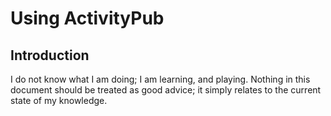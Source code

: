 # Using ActivityPub

## Introduction

I do not know what I am doing; I am learning, and playing. Nothing in this document should be treated as good advice; it simply relates to the current state of my knowledge.